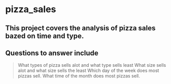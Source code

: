 # pizza_sales

## This project covers the analysis of pizza sales bazed on time and type.
 
## Questions to answer include
> What types of pizza sells alot and what type sells least
> What size sells alot and what size sells the least
> Which day of the week does most pizzas sell.
> What time of the month does most pizzas sell.